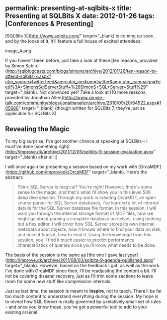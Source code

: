permalink: presenting-at-sqlbits-x
title: Presenting at SQLBits X
date: 2012-01-26
tags: [Conferences & Presenting]
---
[SQLBits X](http://www.sqlbits.com/" target="_blank) is coming up soon, and by the looks of it, it’ll feature a full house of excited attendees:

image_4.png

If you haven’t been before, just take a look at these [ten reasons, provided by Simon Sabin](http://sqlblogcasts.com/blogs/simons/archive/2012/01/26/ten-reason-to-attend-sqlbits-x.aspx?utm_source=twitterfeed&amp;utm_medium=twitter&amp;utm_campaign=Feed%3A+SimonsSqlServerStuff+%28SimonS+SQL+Server+Stuff%29" target="_blank). Not convinced yet? Take a look at [10 more reasons, provided by Jonathan Allen](http://www.simple-talk.com/community/blogs/jonathanallen/archive/2010/09/20/94522.aspx#105686" target="_blank) (though written for SQLBits 7, they’re just as applicable for SQLBits X).

## Revealing the Magic

To my big surprise, I’ve got another chance at speaking at SQLBits – I must’ve done [something right](http://improve.dk/archive/2011/12/05/sqlbits-9-session-evaluation.aspx" target="_blank) after all :)

I will once again be presenting a session based on my work with [OrcaMDF](https://github.com/improvedk/OrcaMDF" target="_blank). Here’s the abstract:

<blockquote>Think SQL Server is magical? You're right! However, there's some sense to the magic, and that's what I'll show you in this level 500 deep dive session. Through my work in creating OrcaMDF, an open source parser for SQL Server databases, I've learned a lot of internal details for the SQL Server database file format. In this session, I will walk you through the internal storage format of MDF files, how we might go about parsing a complete database ourselves, using nothing but a hex editor. I will cover how SQL Server stores its own internal metadata about objects, how it knows where to find your data on disk, and once it finds it, how to read it. Using the knowledge from this session, you'll find it much easier to predict performance characteristics of queries since you'll know what needs to be done.</blockquote>

The basis of the session is the same as [the one I gave last year](http://improve.dk/archive/2011/08/03/sqlbits-9-agenda-published.aspx" target="_blank). However, based on the feedback I got, as well as the work I’ve done with OrcaMDF since then, I’ll be readjusting the content a bit. I’ll not be covering disaster recovery, just as I’ll trim some sections to leave room for some new stuff like compression internals.

Just as last time, the session is meant to **inspire**, not to teach. There’ll be far too much content to understand everything during the session. My hope is to reveal how SQL Server is really governed by a relatively small set of rules – and once you know those, you’ve got a powerful tool to add to your existing arsenal.
